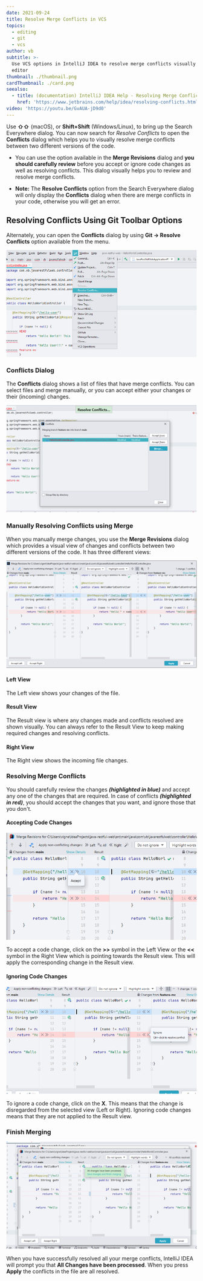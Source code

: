 ```yaml
---
date: 2021-09-24
title: Resolve Merge Conflicts in VCS
topics:
  - editing
  - git
  - vcs
author: vb
subtitle: >-
  Use VCS options in IntelliJ IDEA to resolve merge conflicts visually in the
  editor
thumbnail: ./thumbnail.png
cardThumbnail: ./card.png
seealso:
  - title: (documentation) IntelliJ IDEA Help - Resolving Merge Conflicts
    href: 'https://www.jetbrains.com/help/idea/resolving-conflicts.html'
video: 'https://youtu.be/GvAUA-jD9d0'
---
```


Use **⇧⇧** (macOS), or **Shift+Shift** (Windows/Linux), to bring up the Search
Everywhere dialog. You can now search for _Resolve Conflicts_ to open the
**Conflicts** dialog which helps you to visually resolve merge conflicts
between two different versions of the code.

- You can use the option available in the **Merge Revisions** dialog and **you
  should carefully review** before you accept or ignore code changes as well as
  resolving conflicts. This dialog visually helps you to review and resolve
  merge conflicts.

- **Note:** The **Resolve Conflicts** option from the Search Everywhere dialog
  will only display the **Conflicts** dialog when there are merge conflicts in
  your code, otherwise you will get an error.

## Resolving Conflicts Using Git Toolbar Options

Alternately, you can open the **Conflicts** dialog by using **Git -> Resolve Conflicts** option available from the menu.

![Resolve Conflicts Using Git Toolbar](git-resolve-conflicts-toolbar.png)

### Conflicts Dialog

The **Conflicts** dialog shows a list of files that have merge conflicts. You can select files and merge manually, or
you can accept either your changes or their (incoming) changes.

![Conflicts Dialog Showing List of Conflicted Files](conflicts-dialog.png)

### Manually Resolving Conflicts using Merge

When you manually merge changes, you use the **Merge Revisions** dialog which provides a visual view of changes and
conflicts between two different versions of the code. It has three different views:

![Merge Revisions Dialog](merge-revisions-dialog.png)

#### Left View

The Left view shows your changes of the file.

#### Result View

The Result view is where any changes made and conflicts resolved are shown visually. You can always refer to the Result
View to keep making required changes and resolving conflicts.

#### Right View

The Right view shows the incoming file changes.

### Resolving Merge Conflicts

You should carefully review the changes **_(highlighted in blue)_** and accept any one of the changes that are required.
In case of conflicts **_(highlighted in red)_**, you should accept the changes that you want, and ignore those that you
don't.

#### Accepting Code Changes

![Accept Code Change](accept-change.png)

To accept a code change, click on the **>>** symbol in the Left View or the **<<** symbol in the Right View which is
pointing towards the Result view. This will apply the corresponding change in the Result view.

#### Ignoring Code Changes

![Ignore Code Change](ignore-change.png)

To ignore a code change, click on the **X**. This means that the change is disregarded from the selected view (Left or
Right). Ignoring code changes means that they are not applied to the Result view.

### Finish Merging

![Save Changes to Finish Merging](finish-merging.png)

When you have successfully resolved all your merge conflicts, IntelliJ IDEA will prompt you that **All Changes have been
processed**. When you press **Apply** the conflicts in the file are all resolved.
